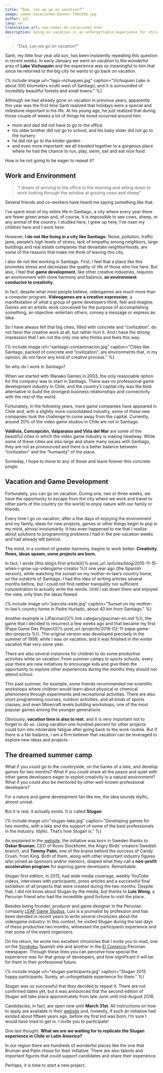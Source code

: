 ```yaml
---
title: “Dad, can we go on vacation?”
image: vamos-vacaciones-banner-750x350.jpg
author: jpl
lang: en
translation_url: nos-vamos-de-vacaciones.html
description: Going on vacation is an unforgettable experience for children and adults. Making videogames while on vacation? Stugan, a summer camp for game developers.
---
```



> “Dad, can we go on vacation?”

Santi, my little four year old son, has been insistently repeating this question in recent weeks. In early January we went on vacation to the wonderful area of **Lake Vichuquén** and the experience was so meaningful to him that since he returned to the big city he wants to go back on vacation.

{% include image url="lago-vichuquen.jpg" caption="Vichuquén Lake is about 300 kilometers south west of Santiago, and it is surrounded of incredibly beautiful forests and small towns." %}

Although we had already gone on vacation in previous years, apparently this year was the first time Santi realized that holidays were a special and milestone important in his life. At his young age, he just realized that during those couple of weeks a lot of things he loved occurred around him:

- mom and dad did not have to go to the office
- his older brother did not go to school, and his baby sister did not go to the nursery
- he did not go to the kinder garden
- and even more important: we all traveled together to a gorgeous place where he had the chance to run, play, swim, sail and eat nice food.

How is he not going to be eager to repeat it?

## Work and Environment

> “I dream of arriving to the office in the morning and sitting down to work looking through the window at grazing cows and sheep”

Several friends and co-workers have heard me saying something like that.

I’ve spent most of my entire life in Santiago, a city where every year there are fewer green areas and, of course, it is impossible to see cows, sheep, or any animal of the country. I studied here, I grew up here, I’ve risen my children here and I work here.

However, **I do not like living in a city like Santiago**. Noise, pollution, traffic jams, people’s high levels of stress, lack of empathy among neighbors, large buildings and real estate companies that devastate neighborhoods, are some of the reasons that make me think of leaving this city.

I also do not like working in Santiago. First, I feel that a place like this promotes stress and decreases the quality of life of those who live here. But also, I feel that **game development**, like other creative industries, requires an environment with more harmony and balance, **an environment conducive to creativity**.

In fact, despite what most people believe, videogames are much more than a computer program. **Videogames are a creative expression**, a manifestation of what a group of game developers think, feel and imagine. Games are an artistic work conceived for the purpose of accomplishing something, an objective: entertain others, convey a message or express an idea.

So I have always felt that big cities, filled with concrete and “civilization”, do not favor the creative work at all, but rather hurt it. And I have the strong impression that I am not the only one who thinks and feels this way.

{% include image url="santiago-contaminacion.jpg" caption="Cities like Santiago, packed of concrete and “civilization”, are environments that, in my opinion, do not favor any kind of creative process." %}

So why do I work in Santiago?

When we started with Wanako Games in 2003, the only reasonable option for the company was to start in Santiago. There was no professional game development industry in Chile, and the country’s capital city was the best alternative to build the strongest business relationships and connectivity with the rest of the world.

Fortunately, in the following years, more game companies have appeared in Chile and, with a slightly more consolidated industry, some of these new companies took the challenge to come away from the capital. Currently, around 20% of the video game studios in Chile are not in Santiago.

**Valdivia, Concepción, Valparaiso and Viña del Mar** are some of the beautiful cities in which the video game industry is making headway. While some of these cities are also large and share many issues with Santiago, they are not as pronounced and there is a better balance between “civilization” and the “humanity” of the place.

Someday, I hope to move to any of those and leave forever this concrete jungle.

## Vacation and Game Development

Fortunately, you can go on vacation. During one, two or three weeks, we have the opportunity to escape from the city where we work and travel to other parts of the country (or the world) to enjoy nature with our family or friends.

Every time I go on vacation, after a few days of enjoying the environment and my family, ideas for new projects, games or other things begin to pop in my mind, almost involuntarily. It has even happened to me that I realize about solutions to programming problems I had in the pre-vacation weeks and had already left behind.

The mind, in a context of greater harmony, begins to work better. **Creativity flows, ideas spawn, some projects are born.**

In fact, I wrote [this blog’s first article]({% post_url /articles/blog/2015-11-15-when-i-grow-up-videogame-creator %}) one year ago (the Spanish version), while watching the sunset on my mother-in-law’s country home, on the outskirts of Santiago. I had this idea of writing articles several months before, but I could not find neither tranquility nor sufficient concentration to actually write the words. Until I sat down there and enjoyed the view, only then the ideas flowed.

{% include image url="parcela-siste.jpg" caption="Sunset on my mother-in-law’s country home in Padre Hurtado, about 40 km from Santiago." %}

Another example is [JPacman]({% link category/jpacman-en.md %}), the game that I decided to resurrect a few weeks ago and that became my first [Papa Game Dev Project]({% post_url /projects/2016-02-11-papa-game-dev-projects %}). The original version was developed precisely in the summer of 1999, while I was on vacation, and it was finished in the winter vacation that very same year.

There are also several instances for children to do some productive activities while on vacation. From summer camps to sports schools, every year there are new initiatives to encourage kids and give them the opportunity to explore other experiences during the months they should not attend school.

This past summer, for example, some friends recommended me scientific workshops where children would learn about physical or chemical phenomena through experiments and recreational activities. There are also short programming courses, outdoor activities, and all kinds of sports classes, and even Minecraft levels building workshops, one of the most popular games among the younger generations.

Obviously, **vacation time is also to rest**, and it is very important not to forget to do so. Using vacation one hundred percent for other projects could turn into intolerable fatigue after going back to the work routine. But if there is a fair balance, I am a firm believer that vacation can be leveraged to explore new ideas and projects.

## The dreamed summer camp

What if you could go to the countryside, on the banks of a lake, and develop games for two months? What if you could share all the peace and quiet with other game developers eager to exploit creativity in a natural environment? What if you could also be mentored by other well-known professional developers?

For a nature and game development fan like me, the idea sounds idyllic, almost unreal.

But it is real, it actually exists. It is called **Stugan**.

{% include image url="stugan-lake.jpg" caption="Developing games for two months, with a lake and the support of some of the best professionals in the industry. Idyllic. That’s how Stugan is." %}

As explained in the [website](http://www.stugan.com/), the initiative was born in Sweden thanks to **Oskar Bruman**, CEO of Rovio Stockholm, the Angry Birds’ creators Swedish branch, and **Tommy Palm**, one of the brains behind the success of Candy Crush, from King. Both of them, along with other important industry figures who joined as sponsors and/or mentors, shaped what they call a **non-profit acceleration program** for aspiring game developers. Remarkable.

Stugan first edition, in 2015, had wide media coverage, weekly YouTube videos, interviews with participants, press articles and a successful final exhibition of all projects that were created during the two months. Despite that, I did not know about Stugan by the media, but thanks to **Luis Wong**, a Peruvian friend who had the incredible good fortune to visit the place.

Besides being founder, producer and game designer in the Peruvian company [LEAP Game Studios](http://leapgs.com/), Luis is a journalist by profession and has been devoted in recent years to write several chronicles about the videogame industry. In this context, he visited Stugan during the last days of these productive two months, witnessed the participants experience and met some of the event organizers.

On his return, he wrote two excellent chronicles that I invite you to read, one on the [Yorokobu](http://www.yorokobu.es/stugan-suecia/) Spanish site and another in the [El Comercio](http://elcomercio.pe/blog/geekgames/2015/08/stugan-un-campamento-para-desarrolladores-de-videojuegos) Peruvian newspaper. Through these lines you can perceive how special the experience was for that group of developers, and how significant it will be for them in their professional future.

{% include image url="stugan-participants.jpg" caption="Stugan 2015 happy participants. Surely, an unforgettable experience for them." %}

Stugan was so successful that they decided to repeat it. There are not confirmed dates yet, but it was announced that the second edition of Stugan will take place approximately from late June until mid-August 2016.

Candidacies, in fact, are open now until **March 31st**. All instructions on how to apply are available in their [website](http://www.stugan.com/apply/) and, honestly, if such an initiative had existed about fifteen years ago, before my first kid was born, I’m sure I would have tried to get in. I invite you to participate!

One last thought. **What we are we waiting for to replicate the Stugan experience in Chile or Latin America?**

In our region there are hundreds of wonderful places like the one that Bruman and Palm chose for their initiative. There are also talents and important figures that could support candidates and share their experience.

Perhaps, it is time to start a new project.
